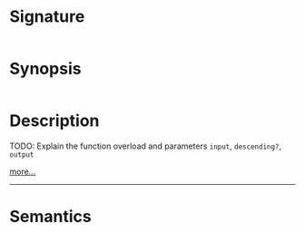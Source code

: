 # Signature
```vikid-signature
```

# Synopsis
```vikid-synopsis
```

# Description
TODO: Explain the function overload and parameters `input`, `descending?`, `output`

[more...](descending?)

----
# Semantics